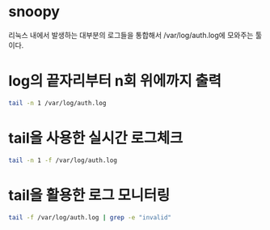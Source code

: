 # snoopy
리눅스 내에서 발생하는 대부분의 로그들을 통합해서 /var/log/auth.log에 모와주는 툴이다.


# log의 끝자리부터 n회 위에까지 출력

``` bash
tail -n 1 /var/log/auth.log
```

# tail을 사용한 실시간 로그체크

``` bash
tail -n 1 -f /var/log/auth.log
```

# tail을 활용한 로그 모니터링 

``` bash
tail -f /var/log/auth.log | grep -e "invalid"
```
